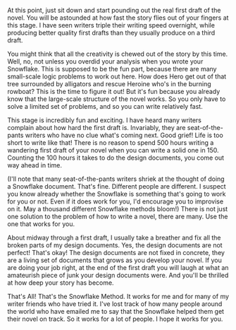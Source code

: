
At this point, just sit down and start pounding out the real first draft of
the novel. You will be astounded at how fast the story flies out of your
fingers at this stage. I have seen writers triple their writing speed
overnight, while producing better quality first drafts than they usually
produce on a third draft.

You might think that all the creativity is chewed out of the story by this
time. Well, no, not unless you overdid your analysis when you wrote your
Snowflake. This is supposed to be the fun part, because there are many
small-scale logic problems to work out here. How does Hero get out of that
tree surrounded by alligators and rescue Heroine who's in the burning rowboat?
This is the time to figure it out! But it's fun because you already know that
the large-scale structure of the novel works. So you only have to solve a
limited set of problems, and so you can write relatively fast.

This stage is incredibly fun and exciting. I have heard many writers complain
about how hard the first draft is. Invariably, they are seat-of-the-pants
writers who have no clue what's coming next. Good grief! Life is too short to
write like that! There is no reason to spend 500 hours writing a wandering
first draft of your novel when you can write a solid one in 150. Counting the
100 hours it takes to do the design documents, you come out way ahead in time.

(I'll note that many seat-of-the-pants writers shriek at the thought of doing
a Snowflake document. That's fine. Different people are different. I suspect
you know already whether the Snowflake is something that's going to work for
you or not. Even if it does work for you, I'd encourage you to improvise on
it. May a thousand different Snowflake methods bloom!) There is not just one
solution to the problem of how to write a novel, there are many. Use the one
that works for you.

About midway through a first draft, I usually take a breather and fix all the
broken parts of my design documents. Yes, the design documents are not
perfect! That's okay! The design documents are not fixed in concrete, they are
a living set of documents that grows as you develop your novel. If you are
doing your job right, at the end of the first draft you will laugh at what an
amateurish piece of junk your design documents were. And you'll be thrilled at
how deep your story has become.

That's All! That's the Snowflake Method. It works for me and for many of my
writer friends who have tried it. I've lost track of how many people around
the world who have emailed me to say that the Snowflake helped them get their
novel on track. So it works for a lot of people. I hope it works for you.

